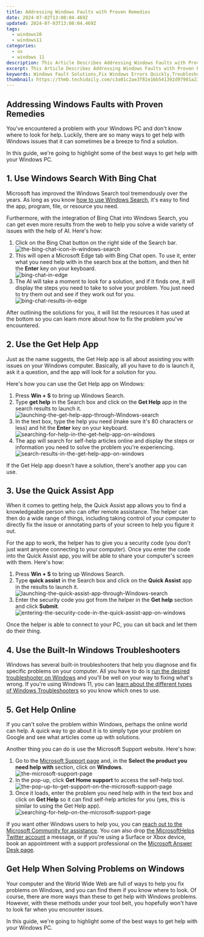 ```yaml
---
title: Addressing Windows Faults with Proven Remedies
date: 2024-07-02T13:08:04.469Z
updated: 2024-07-03T13:08:04.469Z
tags:
  - windows10
  - windows11
categories:
  - os
  - windows 11
description: This Article Describes Addressing Windows Faults with Proven Remedies
excerpt: This Article Describes Addressing Windows Faults with Proven Remedies
keywords: Windows Fault Solutions,Fix Windows Errors Quickly,Troubleshoot Windows Issues,Resolve Windows Problems Easily,Remedy Common Windows Glitches,Overcome Windows Failures Effectively,Address Windows Malfunctions
thumbnail: https://thmb.techidaily.com/c3a01c2ae3f81e16b541392d97981a23b54ae2c3ac66e84b016298cd54b25a5e.jpg
---
```


## Addressing Windows Faults with Proven Remedies

 You've encountered a problem with your Windows PC and don't know where to look for help. Luckily, there are so many ways to get help with Windows issues that it can sometimes be a breeze to find a solution.

 In this guide, we're going to highlight some of the best ways to get help with your Windows PC.

## 1\. Use Windows Search With Bing Chat

 Microsoft has improved the Windows Search tool tremendously over the years. As long as you know [how to use Windows Search](https://www.makeuseof.com/windows-search-use-guide/), it's easy to find the app, program, file, or resource you need.

 Furthermore, with the integration of Bing Chat into Windows Search, you can get even more results from the web to help you solve a wide variety of issues with the help of AI. Here's how:

1. Click on the Bing Chat button on the right side of the Search bar.  
![the-bing-chat-icon-in-windows-search](https://static1.makeuseofimages.com/wordpress/wp-content/uploads/wm/2023/08/the-bing-chat-icon-in-windows-search.jpg)
2. This will open a Microsoft Edge tab with Bing Chat open. To use it, enter what you need help with in the search box at the bottom, and then hit the **Enter** key on your keyboard.  
![bing-chat-in-edge](https://static1.makeuseofimages.com/wordpress/wp-content/uploads/wm/2023/08/bing-chat-in-edge.jpg)
3. The AI will take a moment to look for a solution, and if it finds one, it will display the steps you need to take to solve your problem. You just need to try them out and see if they work out for you.  
![bing-chat-results-in-edge](https://static1.makeuseofimages.com/wordpress/wp-content/uploads/wm/2023/08/bing-chat-results-in-edge.jpg)

 After outlining the solutions for you, it will list the resources it has used at the bottom so you can learn more about how to fix the problem you've encountered.

## 2\. Use the Get Help App

 Just as the name suggests, the Get Help app is all about assisting you with issues on your Windows computer. Basically, all you have to do is launch it, ask it a question, and the app will look for a solution for you.

 Here's how you can use the Get Help app on Windows:

1. Press **Win + S** to bring up Windows Search.
2. Type **get help** in the Search box and click on the **Get Help** app in the search results to launch it.  
![launching-the-get-help-app-through-Windows-search](https://static1.makeuseofimages.com/wordpress/wp-content/uploads/wm/2023/08/launching-the-get-help-app-through-windows-search.jpg)
3. In the text box, type the help you need (make sure it's 80 characters or less) and hit the **Enter** key on your keyboard.  
![searching-for-help-in-the-get-help-app-on-windows](https://static1.makeuseofimages.com/wordpress/wp-content/uploads/wm/2023/08/searching-for-help-in-the-get-help-app-on-windows.jpg)
4. The app will search for self-help articles online and display the steps or information you need to solve the problem you're experiencing.  
![search-results-in-the-get-help-app-on-windows](https://static1.makeuseofimages.com/wordpress/wp-content/uploads/wm/2023/08/search-results-in-the-get-help-app-on-windows.jpg)

 If the Get Help app doesn't have a solution, there's another app you can use.

## 3\. Use the Quick Assist App

 When it comes to getting help, the Quick Assist app allows you to find a knowledgeable person who can offer remote assistance. The helper can then do a wide range of things, including taking control of your computer to directly fix the issue or annotating parts of your screen to help you figure it out.

 For the app to work, the helper has to give you a security code (you don't just want anyone connecting to your computer). Once you enter the code into the Quick Assist app, you will be able to share your computer's screen with them. Here's how:

1. Press **Win + S** to bring up Windows Search.
2. Type **quick assist** in the Search box and click on the **Quick Assist** app in the results to launch it.  
![launching-the-quick-assist-app-through-Windows-search](https://static1.makeuseofimages.com/wordpress/wp-content/uploads/wm/2023/08/launching-the-quick-assist-app-through-windows-search.jpg)
3. Enter the security code you got from the helper in the **Get help** section and click **Submit**.  
![entering-the-security-code-in-the-quick-assist-app-on-windows](https://static1.makeuseofimages.com/wordpress/wp-content/uploads/wm/2023/08/entering-the-security-code-in-the-quick-assist-app-on-windows.jpg)

 Once the helper is able to connect to your PC, you can sit back and let them do their thing.

## 4\. Use the Built-In Windows Troubleshooters

 Windows has several built-in troubleshooters that help you diagnose and fix specific problems on your computer. All you have to do is [run the desired troubleshooter on Windows](https://www.makeuseof.com/run-troubleshooter-windows-10-11/) and you'll be well on your way to fixing what's wrong. If you're using Windows 11, you can [learn about the different types of Windows Troubleshooters](https://www.makeuseof.com/run-troubleshooter-windows-10-11/) so you know which ones to use.

## 5\. Get Help Online

 If you can't solve the problem within Windows, perhaps the online world can help. A quick way to go about it is to simply type your problem on Google and see what articles come up with solutions.

 Another thing you can do is use the Microsoft Support website. Here's how:

1. Go to the [Microsoft Support page](https://support.microsoft.com/contactus?ContactUsExperienceEntryPointAssetId=S.HP.windows) and, in the **Select the product you need help with** section, click on **Windows**.  
![the-microsoft-support-page](https://static1.makeuseofimages.com/wordpress/wp-content/uploads/wm/2023/08/the-microsoft-support-page.jpg)
2. In the pop-up, click **Get Home support** to access the self-help tool.  
![the-pop-up-to-get-support-on-the-microsoft-support-page](https://static1.makeuseofimages.com/wordpress/wp-content/uploads/wm/2023/08/the-pop-up-to-get-support-on-the-microsoft-support-page.jpg)
3. Once it loads, enter the problem you need help with in the text box and click on **Get Help** so it can find self-help articles for you (yes, this is similar to using the Get Help app).  
![searching-for-help-on-the-microsoft-support-page](https://static1.makeuseofimages.com/wordpress/wp-content/uploads/wm/2023/08/searching-for-help-on-the-microsoft-support-page.jpg)

 If you want other Windows users to help you, you can [reach out to the Microsoft Community for assistance](https://www.makeuseof.com/how-to-use-the-microsoft-community-to-solve-your-windows-problem/). You can also drop [the MicrosoftHelps Twitter account](https://twitter.com/MicrosoftHelps) a message, or if you're using a Surface or Xbox device, book an appointment with a support professional on the [Microsoft Answer Desk page](https://www.microsoft.com/en-us/store/locations/answer-desk).

## Get Help When Solving Problems on Windows

 Your computer and the World Wide Web are full of ways to help you fix problems on Windows, and you can find them if you know where to look. Of course, there are more ways than these to get help with Windows problems. However, with these methods under your tool belt, you hopefully won't have to look far when you encounter issues.

 In this guide, we're going to highlight some of the best ways to get help with your Windows PC.



<ins class="adsbygoogle"
      style="display:block"
      data-ad-client="ca-pub-7571918770474297"
      data-ad-slot="8358498916"
      data-ad-format="auto"
      data-full-width-responsive="true"></ins>